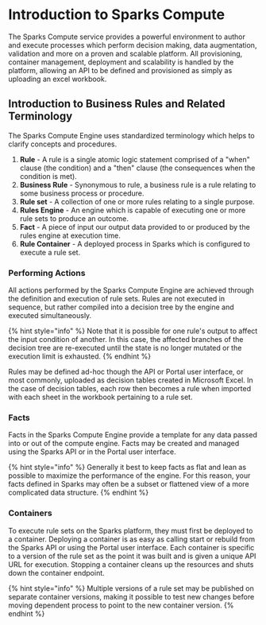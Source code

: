 # Introduction to Sparks Compute

The Sparks Compute service provides a powerful environment to author and execute processes which perform decision making, data augmentation, validation and more on a proven and scalable platform. All provisioning, container management, deployment and scalability is handled by the platform, allowing an API to be defined and provisioned as simply as uploading an excel workbook.

## Introduction to Business Rules and Related Terminology

The Sparks Compute Engine uses standardized terminology which helps to clarify concepts and procedures.

1. **Rule** - A rule is a single atomic logic statement comprised of a "when" clause \(the condition\) and a "then" clause \(the consequences when the condition is met\).
2. **Business Rule** - Synonymous to rule, a business rule is a rule relating to some business process or procedure.
3. **Rule set** - A collection of one or more rules relating to a single purpose.
4. **Rules Engine** - An engine which is capable of executing one or more rule sets to produce an outcome.
5. **Fact** - A piece of input our output data provided to or produced by the rules engine at execution time.
6. **Rule Container** - A deployed process in Sparks which is configured to execute a rule set.

### Performing Actions

All actions performed by the Sparks Compute Engine are achieved through the definition and execution of rule sets. Rules are not executed in sequence, but rather compiled into a decision tree by the engine and executed simultaneously.

{% hint style="info" %}
Note that it is possible for one rule's output to affect the input condition of another. In this case, the affected branches of the decision tree are re-executed until the state is no longer mutated or the execution limit is exhausted.
{% endhint %}

Rules may be defined ad-hoc though the API or Portal user interface, or most commonly, uploaded as decision tables created in Microsoft Excel. In the case of decision tables, each row then becomes a rule when imported with each sheet in the workbook pertaining to a rule set.

### Facts

Facts in the Sparks Compute Engine provide a template for any data passed into or out of the compute engine. Facts may be created and managed using the Sparks API or in the Portal user interface.

{% hint style="info" %}
Generally it best to keep facts as flat and lean as possible to maximize the performance of the engine. For this reason, your facts defined in Sparks may often be a subset or flattened view of a more complicated data structure.
{% endhint %}

### Containers

To execute rule sets on the Sparks platform, they must first be deployed to a container. Deploying a container is as easy as calling start or rebuild from the Sparks API or using the Portal user interface. Each container is specific to a version of the rule set as the point it was built and is given a unique API URL for execution. Stopping a container cleans up the resources and shuts down the container endpoint.

{% hint style="info" %}
Multiple versions of a rule set may be published on separate container versions, making it possible to test new changes before moving dependent process to point to the new container version.
{% endhint %}

